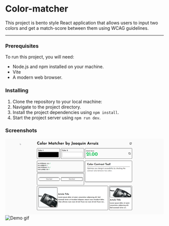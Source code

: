 # Color-matcher

This project is bento style React application that allows users to input two colors and get a match-score between them using WCAG guidelines.

---

### Prerequisites

To run this project, you will need:

- Node.js and npm installed on your machine.
- Vite
- A modern web browser.

### Installing

1. Clone the repository to your local machine:
2. Navigate to the project directory.
3. Install the project dependencies using `npm install`.
4. Start the project server using `npm run dev`.

### Screenshots

![Screenshoot](public\images\demo_screen.png)
![Demo gif](public\images\demo_gif.gif)
